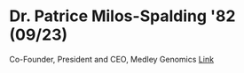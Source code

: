 Dr. Patrice Milos-Spalding '82 (09/23)
============================

Co-Founder, President and CEO, Medley Genomics [Link](../../sessions/session4)
